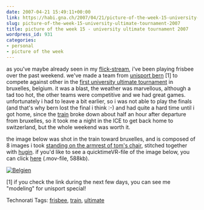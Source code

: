 ```yaml
---
date: 2007-04-21 15:49:11+00:00
link: https://habi.gna.ch/2007/04/21/picture-of-the-week-15-university-ultimate-tournament-2007/
slug: picture-of-the-week-15-university-ultimate-tournament-2007
title: picture of the week 15 - university ultimate tournament 2007
wordpress_id: 931
categories:
- personal
- picture of the week
---
```


as you've maybe already seen in my [flick-stream](https://flickr.com/photos/habi/sets/72157600083031589/), i've been playing frisbee over the past weekend. we've made a team from [unisport bern](http://www.sport.unibe.ch/) [1] to compete against other in the [first university ultimate tournament](http://mooncatchers.free.fr/ulb/index.html) in bruxelles, belgium. it was a blast, the weather was marvellous, although a tad too hot, the other teams were competitive and we had great games. unfortunately i had to leave a bit earlier, so i was not able to play the finals (and that's why bern lost the final i think :-) and had quite a hard time until i got home, since the [train](http://www.thalys.com/) broke down about half an hour after departure from bruxelles, so it took me a night in the ICE to get back home to switzerland, but the whole weekend was worth it.

the image below was shot in the train toward bruxelles, and is composed of 8 images i took [standing on the armrest of tom's chair](https://www.flickr.com/photos/annaaaaaaaa/464911135/), stitched together with [hugin](http://hugin.sourceforge.net/). if you'd like to see a quicktimeVR-file of the image below, you can click [here](https://habi.gna.ch/wp-content/uploads/2007/04/belgien-zug.mov) (.mov-file, 588kb).


[![Belgien](https://habi.gna.ch/wp-content/uploads/2007/04/belgien-tm.jpg)](https://habi.gna.ch/wp-content/uploads/2007/04/belgien.jpg)

[1] if you check the link during the next few days, you can see me "modeling" for unisport special!



Technorati Tags: [frisbee](http://www.technorati.com/tag/frisbee), [train](http://www.technorati.com/tag/train), [ultimate](http://www.technorati.com/tag/ultimate)
